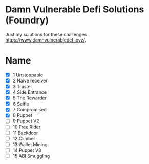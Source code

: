 # Damn Vulnerable Defi Solutions (Foundry)

Just my solutions for these challenges https://www.damnvulnerabledefi.xyz/.

# Name

- [x] 1 Unstoppable
- [x] 2 Naive receiver
- [x] 3 Truster
- [x] 4 Side Entrance
- [x] 5 The Rewarder
- [x] 6 Selfie
- [x] 7 Compromised
- [x] 8 Puppet
- [ ] 9 Puppet V2
- [ ] 10 Free Rider
- [ ] 11 Backdoor
- [ ] 12 Climber
- [ ] 13 Wallet Mining
- [ ] 14 Puppet V3
- [ ] 15 ABI Smuggling
